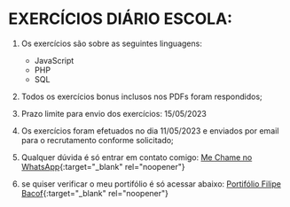 # EXERCÍCIOS DIÁRIO ESCOLA:
1. Os exercícios são sobre as seguintes linguagens:
    - JavaScript
    - PHP
    - SQL

2. Todos os exercícios bonus inclusos nos PDFs foram respondidos;

3. Prazo limite para envio dos exercícios: 15/05/2023

4. Os exercícios foram efetuados no dia 11/05/2023 e enviados por email para o recrutamento conforme solicitado;

5. Qualquer dúvida é só entrar em contato comigo:
   [Me Chame no WhatsApp](https://wa.me/5551994456865?text=Ol%C3%A1%2C+verifiquei+seus+exerc%C3%ADcios+e+gostaria+de+falar+sobre+uma+vaga+de+programador){:target="_blank" rel="noopener"}

6. se quiser verificar o meu portifólio é só acessar abaixo:
   [Portifólio Filipe Bacof](https://portifolio-filipe-bacof.vercel.app/){:target="_blank" rel="noopener"}